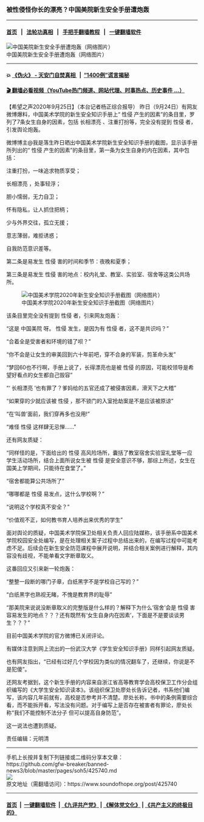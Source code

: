 ### 被性侵怪你长的漂亮？中国美院新生安全手册遭炮轰
------------------------

#### [首页](https://github.com/gfw-breaker/banned-news3/blob/master/README.md) &nbsp;&nbsp;|&nbsp;&nbsp; [法轮功真相](https://github.com/begood0513/basic/blob/master/README.md)  &nbsp;&nbsp;|&nbsp;&nbsp; [手把手翻墙教程](https://github.com/gfw-breaker/guides/wiki)  &nbsp;&nbsp;|&nbsp;&nbsp; [一键翻墙软件](https://github.com/gfw-breaker/nogfw/blob/master/README.md)  



<div><img alt="中国美院新生安全手册遭炮轰（网络图片）" src="https://img.soundofhope.org/2020-09/1601032423948.png"/>
<br/><figcaption class="caption">
 中国美院新生安全手册遭炮轰（网络图片）
</figcaption></div><hr/>

#### 💥 [《伪火》 - 天安门自焚真相 ](http://158.247.195.190:10000/videos/blog/weihuo.html)&nbsp; |&nbsp; [“1400例”谎言揭秘  ](http://158.247.195.190:10000/videos/blog/jiexi1400.html)

#### [ 🎬  翻墙必看视频（YouTube热门频道、网站代理、时事热点、历史事件 ...）](https://github.com/gfw-breaker/links/blob/master/banned.md)

<div><div class="Content__Wrapper sc-1bvya0-0 grZQxZ">
 <p class="meta-top">
  <span class="meta">
   【希望之声2020年9月25日】（本台记者杨正综合报导）
  </span>
  昨日（9月24日）有网友微博爆料，中国美术学院的新生安全知识手册上“
  <ok href="/term/10262">
   性侵
  </ok>
  产生的因素”的条目里，罗列了7条女生自身的因素，包括
  <ok href="/term/384055">
   长相漂亮
  </ok>
  、注重打扮等，完全没有提到
  <ok href="/term/10262">
   性侵
  </ok>
  者，引发舆论炮轰。
 </p>
 <p>
  微博博主@我是落生昨日晒出中国美术学院新生安全知识手册的截图，显示该手册所列出的“
  <ok href="/term/10262">
   性侵
  </ok>
  产生的因素”的条目里，第一条为女生自身的内在因素，其中包括：
 </p>
 <p>
  注重打扮，一味追求物质享受；
 </p>
 <p>
  <ok href="/term/384055">
   长相漂亮
  </ok>
  ，处事轻浮；
 </p>
 <p>
  胆小懦弱，无力自卫；
 </p>
 <p>
  怀有隐私，让人抓住把柄；
 </p>
 <p>
  少与外界交往，孤立无援；
 </p>
 <p>
  意志薄弱，难拒诱惑；
 </p>
 <p>
  自我防范意识差等。
 </p>
 <p>
  第二条是易发生
  <ok href="/term/10262">
   性侵
  </ok>
  害的时间和季节：夜晚和夏季；
 </p>
 <p>
  第三条是易发生
  <ok href="/term/10262">
   性侵
  </ok>
  害的地点：校内礼堂、教室、实验室、宿舍等这类公共场所。
 </p>
 <figure class="OImage__StyledFigure-sc-1lfley0-0 hHSfVg">
  <img alt="中国美术学院2020年新生安全知识手册截图（网络图片）" src="https://img.soundofhope.org/2020-09/zmy-1601032351693.jpg"/>
  <br/><figcaption>
   中国美术学院2020年新生安全知识手册截图（网络图片）
  </figcaption>
 </figure>
 <p>
  该条目里完全没有提到
  <ok href="/term/10262">
   性侵
  </ok>
  者，引来网友炮轰：
 </p>
 <div class="AD_Embed__Wrap-sc-1xslmin-0 igMuqX module desktop">
  <div>
  </div>
 </div>
 <p>
  “这是
  <ok href="/term/384049">
   中国美院
  </ok>
  呀。
  <ok href="/term/10262">
   性侵
  </ok>
  发生，是因为有
  <ok href="/term/10262">
   性侵
  </ok>
  者，这不是共识吗？”
 </p>
 <p>
  “合着全是受害者和环境的错了呗？”
 </p>
 <p>
  “你不会是让女生的审美回到六十年前吧，穿不合身的军装，剪革命头发”
 </p>
 <p>
  “梦回60也不行啊，手册上说了，长得漂亮也是被
  <ok href="/term/10262">
   性侵
  </ok>
  的原因，可能校领导是希望好看点的女生都自己毁容”
 </p>
 <p>
  “‘
  <ok href="/term/384055">
   长相漂亮
  </ok>
  ’也有罪了？爹妈给的五官还成了被侵害因素，滑天下之大稽”
 </p>
 <p>
  “如果穿的少就应该被
  <ok href="/term/10262">
   性侵
  </ok>
  ，那不锁门的入室抢劫案是不是应该被原谅”
 </p>
 <p>
  “在‘叫兽’面前，我们穿再多也没用!”
 </p>
 <p>
  “难怪
  <ok href="/term/10262">
   性侵
  </ok>
  这样肆无忌惮……”
 </p>
 <p>
  还有网友质疑：
 </p>
 <p>
  “同样怪的是，下面给出的
  <ok href="/term/10262">
   性侵
  </ok>
  高风险场所，囊括了教室宿舍实验室礼堂等一应学生活动场所，结合上面所说女生被
  <ok href="/term/10262">
   性侵
  </ok>
  是安全意识不够，那综上所述，女生在国美上学期间，只能待在食堂了。”
 </p>
 <p>
  “宿舍都能算公共场所了”
 </p>
 <p>
  “哪哪都是
  <ok href="/term/10262">
   性侵
  </ok>
  易发点，这什么学校啊？”
 </p>
 <p>
  “说明这个学校真不安全？”
 </p>
 <p>
  “价值观不正，如何教书育人培养出来优秀的学生”
 </p>
 <p>
  面对舆论的质疑，中国美术学院保卫处相关负责人回应陆媒称，该手册系中国美术学院校园安全处编写，是在处理相关案子过程中总结出来的，在编写过程中可能考虑不足。后续会在新生安全防范课程中展开说明，并结合相关案例进行解释，其内容没有歧视，不能单看文字断章取义。
 </p>
 <p>
  这番回应又引来新一轮炮轰：
 </p>
 <p>
  “整整一段断的哪门子章，白纸黑字不是学校自己写的？”
 </p>
 <p>
  “白纸黑字也熟视无睹，不愧是教育界的耻辱”
 </p>
 <p>
  “那美院来说说没断章取义的完整版是什么样的？解释下为什么‘宿舍’会是
  <ok href="/term/10262">
   性侵
  </ok>
  害容易发生的地点？？？还有既然有‘女生自身内在因素’，下面是不是要谈谈男生？？？”
 </p>
 <p>
  目前中国美术学院的官方微博已关闭评论。
 </p>
 <p>
  有媒体注意到网上流出的一份武汉大学《学生安全知识手册》同样引起网友质疑。
 </p>
 <p>
  也有网友指出，“已经有过好几个学校因为类似的情况翻车了，还继续，你说是不是犯傻”。
 </p>
 <p>
  还网友考据到，这个新生手册的内容来自浙江省高等教育学会高校保卫工作分会组织编写的《大学生安全知识读本》。该组织保卫处廖处长告诉记者，书系他们编写，该内容几年前就有，高校是否参考并不清楚。廖处长称，书中的条例需要综合看，而不能拆开看，写法没有问题。对于编写上是否存在被害者有罪论，廖处长称“我们不能控制不法分子 但可以提高自身防范”。
 </p>
 <p>
  这一说法也遭到质疑。
 </p>
 <p class="meta-btm">
  责任编辑：元明清
 </p>
</div>
</div>
<hr/>
手机上长按并复制下列链接或二维码分享本文章：<br/>
https://github.com/gfw-breaker/banned-news3/blob/master/pages/soh5/425740.md <br/>
<a href='https://github.com/gfw-breaker/banned-news3/blob/master/pages/soh5/425740.md'><img src='https://github.com/gfw-breaker/banned-news3/blob/master/pages/soh5/425740.md.png'/></a> <br/>
原文地址（需翻墙访问）：https://www.soundofhope.org/post/425740


------------------------
#### [首页](https://github.com/gfw-breaker/banned-news3/blob/master/README.md) &nbsp;|&nbsp; [一键翻墙软件](https://github.com/gfw-breaker/nogfw/blob/master/README.md) &nbsp;| [《九评共产党》](https://github.com/gfw-breaker/9ping.md/blob/master/README.md#九评之一评共产党是什么) | [《解体党文化》](https://github.com/gfw-breaker/jtdwh.md/blob/master/README.md) | [《共产主义的终极目的》](https://github.com/gfw-breaker/gczydzjmd.md/blob/master/README.md)


<img src='http://gfw-breaker.win/banned-news3/pages/soh5/425740.md' width='0px' height='0px'/>
